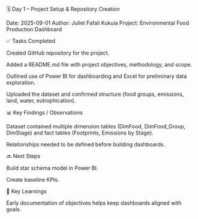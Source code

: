 🗓 Day 1 – Project Setup & Repository Creation

Date: 2025-09-01
Author: Juliet Fafali Kukuia
Project: Environmental Food Production Dashboard

✅ Tasks Completed

Created GitHub repository for the project.

Added a README.md file with project objectives, methodology, and scope.

Outlined use of Power BI for dashboarding and Excel for preliminary data exploration.

Uploaded the dataset and confirmed structure (food groups, emissions, land, water, eutrophication).

📊 Key Findings / Observations

Dataset contained multiple dimension tables (DimFood, DimFood_Group, DimStage) and fact tables (Footprints, Emissions by Stage).

Relationships needed to be defined before building dashboards.


🔜 Next Steps

Build star schema model in Power BI.

Create baseline KPIs.


🧠 Key Learnings

Early documentation of objectives helps keep dashboards aligned with goals.
